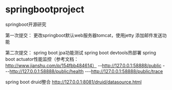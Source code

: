 # springbootproject
springboot开源研究

第一次提交：
更改springboot默认web服务器tomcat，使用jetty
添加邮件发送功能


第二次提交：
spring boot jpa功能测试
spring boot devtools热部署
spring boot actuator性能监控（参考文档：http://www.jianshu.com/p/154fbb484614）
  --http://127.0.0.1:58888/public
   ---http://127.0.0.1:58888/public/health
   ---http://127.0.0.1:58888/public/trace

spring boot druid整合
http://127.0.0.1:8081/druid/datasource.html